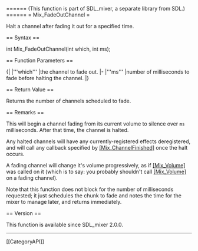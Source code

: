 ====== (This function is part of SDL_mixer, a separate library from SDL.) ======
= Mix_FadeOutChannel =

Halt a channel after fading it out for a specified time.

== Syntax ==

<syntaxhighlight lang='c'>
int Mix_FadeOutChannel(int which, int ms);
</syntaxhighlight>

== Function Parameters ==

{|
|'''which'''
|the channel to fade out.
|-
|'''ms'''
|number of milliseconds to fade before halting the channel.
|}

== Return Value ==

Returns the number of channels scheduled to fade.

== Remarks ==

This will begin a channel fading from its current volume to silence over
<code>ms</code> milliseconds. After that time, the channel is halted.

Any halted channels will have any currently-registered effects
deregistered, and will call any callback specified by
[[Mix_ChannelFinished]]() once the halt occurs.

A fading channel will change it's volume progressively, as if
[[Mix_Volume]]() was called on it (which is to say: you probably shouldn't
call [[Mix_Volume]]() on a fading channel).

Note that this function does not block for the number of milliseconds
requested; it just schedules the chunk to fade and notes the time for the
mixer to manage later, and returns immediately.

== Version ==

This function is available since SDL_mixer 2.0.0.

----
[[CategoryAPI]]


